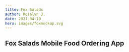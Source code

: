 ```yaml
---
title: Fox Salads
author: Rosalyn J.
date: 2021-04-10
hero: images/foxmockup.svg
---
```

## **Fox Salads Mobile Food Ordering App**